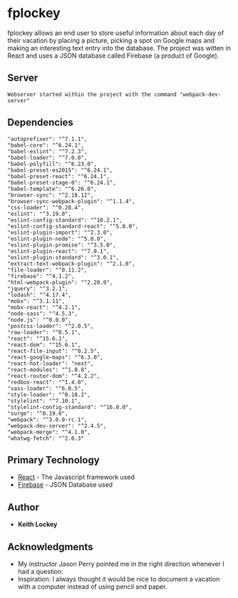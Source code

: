 # fplockey  
fplockey allows an end user to store useful information about each day of their vacation by placing a picture, picking a   spot on Google maps and making an interesting text entry into the database.  The project was witten in React and uses a       JSON database called Firebase (a product of Google).   

## Server
    Webserver started within the project with the command "webpack-dev-server"

## Dependencies
    "autoprefixer": "^7.1.1",
    "babel-core": "^6.24.1",
    "babel-eslint": "^7.2.3",
    "babel-loader": "^7.0.0",
    "babel-polyfill": "^6.23.0",
    "babel-preset-es2015": "^6.24.1",
    "babel-preset-react": "^6.24.1",
    "babel-preset-stage-0": "^6.24.1",
    "babel-template": "^6.26.0",
    "browser-sync": "^2.18.12",
    "browser-sync-webpack-plugin": "^1.1.4",
    "css-loader": "^0.28.4",
    "eslint": "^3.19.0",
    "eslint-config-standard": "^10.2.1",
    "eslint-config-standard-react": "^5.0.0",
    "eslint-plugin-import": "^2.3.0",
    "eslint-plugin-node": "^5.0.0",
    "eslint-plugin-promise": "^3.5.0",
    "eslint-plugin-react": "^7.0.1",
    "eslint-plugin-standard": "^3.0.1",
    "extract-text-webpack-plugin": "^2.1.0",
    "file-loader": "^0.11.2",
    "firebase": "^4.1.2",
    "html-webpack-plugin": "^2.28.0",
    "jquery": "^3.2.1",
    "lodash": "^4.17.4",
    "mobx": "^3.1.11",
    "mobx-react": "^4.2.1",
    "node-sass": "^4.5.3",
    "node.js": "^0.0.0",
    "postcss-loader": "^2.0.5",
    "raw-loader": "^0.5.1",
    "react": "^15.6.1",
    "react-dom": "^15.6.1",
    "react-file-input": "^0.2.5",
    "react-google-maps": "^6.3.0",
    "react-hot-loader": "next",
    "react-modules": "^1.0.8",
    "react-router-dom": "^4.2.2",
    "redbox-react": "^1.4.0",
    "sass-loader": "^6.0.5",
    "style-loader": "^0.18.2",
    "stylelint": "^7.10.1",
    "stylelint-config-standard": "^16.0.0",
    "surge": "^0.19.0",
    "webpack": "^3.0.0-rc.1",
    "webpack-dev-server": "^2.4.5",
    "webpack-merge": "^4.1.0",
    "whatwg-fetch": "^2.0.3"

## Primary Technology

* [React](https://facebook.github.io/react/) - The Javascript framework used
* [Firebase](https://firebase.google.com/) - JSON Database used

## Author

* **Keith Lockey** 

## Acknowledgments

* My instructor Jason Perry pointed me in the right direction whenever I had a question.
* Inspiration:  I always thought it would be nice to document a vacation with a computer instead of using pencil and paper.

